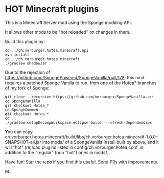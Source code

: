 HOT Minecraft plugins
====

This is a Minecraft Server mod using the Sponge modding API.

It allows other mods to be "hot reloaded" on changes in them.

Build this plugin by:

    cd ../ch.vorburger.hotea.minecraft.api
    mvn install
    cd ../ch.vorburger.hotea.minecraft
    ./gradlew shadowJar

Due to the rejection of https://github.com/SpongePowered/SpongeVanilla/pull/178, this mod requires a patched Sponge Vanilla to run, from one of the Hotea* branches of my fork of Sponge:

    git clone --recursive https://github.com/vorburger/SpongeVanilla.git
    cd SpongeVanilla
    git checkout Hotea_*
    cd SpongeCommon
    git checkout Hotea_*
    cd ..
    ./gradlew setupDecompWorkspace eclipse build --refresh-dependencies

You can copy ch.vorburger.hotea.minecraft/build/libs/ch.vorburger.hotea.minecraft-1.0.0-SNAPSHOT-all.jar
into mods/ of a SpongeVanilla install built by above, and it will "hot" (re)load plugins listed in config/ch.vorburger.hotea.conf,
in addition to the "regular" (non "hot") ones in mods/.

Have fun!  Star the repo if you find this useful.  Send PRs with improvements.

M.

